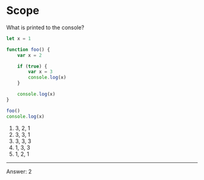 # Scope

What is printed to the console?

```js
let x = 1

function foo() {
    var x = 2

    if (true) {
        var x = 3
        console.log(x)
    }

    console.log(x)
}

foo()
console.log(x)
```

1. 3, 2, 1
2. 3, 3, 1
3. 3, 3, 3
4. 1, 3, 3
5. 1, 2, 1

---

Answer: 2
